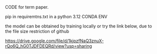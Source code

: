 CODE for term paper.

pip in requiremtns.txt in a python 3.12 CONDA ENV

the model can be obtained by training locally or try the link below, due to the file size restriction of github

https://drive.google.com/file/d/1kjpzfNaQ3znuX-rQo6Q_hG0TJDFDEQRd/view?usp=sharing
